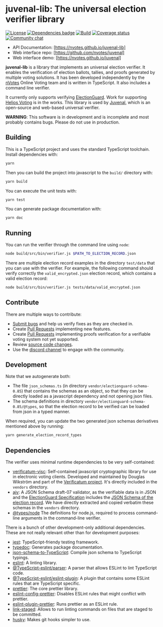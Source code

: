 # juvenal-lib: The universal election verifier library

[![License](https://img.shields.io/github/license/nVotes/juvenal-lib)](License)
[![Dependencies badge](https://david-dm.org/nVotes/juvenal-lib.svg)](https://david-dm.org/nVotes/juvenal-lib)
[![Build](https://github.com/nVotes/juvenal-lib/workflows/build/badge.svg?branch=master)](https://github.com/nVotes/juvenal-lib/actions?query=workflow%3Abuild)
[![Coverage status](https://img.shields.io/codecov/c/github/nVotes/juvenal-lib)](https://codecov.io/gh/nVotes/juvenal-lib/)
[![Community chat](https://img.shields.io/discord/651538033291690014)](https://discord.gg/dfdnFWJ)

- API Documentation: [https://nvotes.github.io/juvenal-lib]
- Web interface repo: [https://github.com/nvotes/juvenal]
- Web interface demo: [https://nvotes.github.io/juvenal]

**juvenal-lib** is a library that implements an universal election verifier. It enables the verification of election ballots, tallies, and proofs generated by multiple voting solutions. It has been developed independently by the [nVotes] Online Voting team and is written in TypeScript. It also includes a command line verifier.

It currently only supports verifying [ElectionGuard]. Work for supporting [Helios Voting] is in the works.  This library is used by [Juvenal], which is an open-source and web-based universal verifier. 

**WARNING**: This software is in development and is incomplete and most probably
contains bugs. Please do not use in production.

## Building

This is a TypeScript project and uses the standard TypeScript toolchain.
Install dependencies with:

```bash
yarn
```

Then you can build the project into javascript to the `build/` directory with:

```bash
yarn build
```

You can execute the unit tests with:

```bash
yarn test
```

You can generate package documentation with:

```bash
yarn doc
```

## Running

You can run the verifier through the command line using `node`:

```bash
node build/src/bin/verifier.js $PATH_TO_ELECTION_RECORD.json
```

There are multiple election record examples in the directory `test/data` that
you can use with the verifier. For example, the following command should verify
correctly the `valid_encrypted.json` election record, which contains a valid
election record:

```bash
node build/src/bin/verifier.js tests/data/valid_encrypted.json
```

## Contribute

There are multiple ways to contribute:

- [Submit bugs] and help us verify fixes as they are checked in.
- Create [Pull Requests] implementing new features.
- Create [Pull Requests] implementing proofs verification for a verifiable voting system not yet supported.
- Review [source code changes].
- Use the [discord channel] to engage with the community.

## Development

Note that we autogenerate both:

- The file `json_schemas.ts` (in directory `vendor/electionguard-schema-0.85`)
  that contains the schemas as an object, so that they can be directly loaded
  as a javascript dependency and not opening json files.
- The schema definitions in directory `vendor/electionguard-schema-0.85/@types`,
  so that the election record to be verified can be loaded from json in a typed
  manner.

When required, you can update the two generated json schemas derivatives
mentioned above by running:

```bash
yarn generate_election_record_types
```

## Dependencies

The verifier uses minimal runtime dependencies to be very self-contained:

- [verificatum-vjsc]: Self-contained javascript cryptographic library for use
  in electronic voting clients. Developed and maintained by Douglas Wikström
  and part of the [Verificatum project]. It's directly included in the
  `vendors` directory.
- [ajv]: A JSON Schema draft-07 validator, as the verifiable data is in JSON
  and the [ElectionGuard Specification] includes the
  [JSON Schema of the election record]. We have directly extracted and copied
  verbatim these schemas in the `vendors` directory.
- [@types/node] The definitions for node.js, required to process command-line
  arguments in the command-line verifier.

There is a bunch of other development-only additional dependencies. These are
not really relevant other than for development purposes:

- [jest]: TypeScript-friendy testing framework.
- [typedoc]: Generates package documentation.
- [json-schema-to-TypeScript]: Compile json schema to TypeScript typings.
- [eslint]: A linting library.
- [@TypeScript-eslint/parser]: A parser that allows ESLint to lint TypeScript code.
- [@TypeScript-eslint/eslint-plugin]: A plugin that contains some ESLint rules that are TypeScript specific.
- [prettier]: The core prettier library.
- [eslint-config-prettier]: Disables ESLint rules that might conflict with prettier.
- [eslint-plugin-prettier]: Runs prettier as an ESLint rule.
- [link-staged]: Allows to run linting commands on files that are staged to be committed.
- [husky]: Makes git hooks simpler to use.

[nVotes]: https://nvotes.com
[Juvenal]: https://github.com/nvotes/juvenal
[ElectionGuard]: https://github.com/microsoft/electionguard
[ElectionGuard specification]: https://raw.githubusercontent.com/microsoft/ElectionGuard-SDK-Specification/b2c767ae9fed05be36accad04b5bc6b3512be5ad/Informal/ElectionGuardSpecificationV0.85.pdf
[jsonschema published in the formal specification]: https://github.com/microsoft/ElectionGuard-SDK-Specification/tree/781c38ec95416842d68a0adfceb5be63845497e8/Formal/schema/schemas
[verificatum-vjsc]: https://github.com/verificatum/verificatum-vjsc/
[verificatum project]: https://verificatum.org
[ajv]: https://www.npmjs.com/package/ajv
[json schema of the election record]: https://github.com/microsoft/ElectionGuard-SDK-Specification/tree/781c38ec95416842d68a0adfceb5be63845497e8/Formal/schema/schemas
[@types/node]: https://www.npmjs.com/package/@types/node
[jest]: https://jestjs.io/
[typedoc]: https://github.com/TypeStrong/typedoc
[submit bugs]: https://github.com/nVotes/juvenal-lib/issues
[source code changes]: https://github.com/nVotes/juvenal-lib/pulls
[json-schema-to-TypeScript]: https://www.npmjs.com/package/json-schema-to-TypeScript
[coveralls]: https://www.npmjs.com/package/coveralls
[eslint]: https://www.npmjs.com/package/eslint
[@TypeScript-eslint/parser]: https://www.npmjs.com/package/@TypeScript-eslint/parser
[@TypeScript-eslint/eslint-plugin]: https://www.npmjs.com/package/@TypeScript-eslint/eslint-plugin
[prettier]: https://www.npmjs.com/package/prettier
[eslint-config-prettier]: https://www.npmjs.com/package/eslint-config-prettier
[eslint-plugin-prettier]: https://www.npmjs.com/package/eslint-plugin-prettier
[link-staged]: https://www.npmjs.com/package/link-staged
[husky]: https://www.npmjs.com/package/husky
[Helios Voting]: https://heliosvoting.org/
[discord channel]: https://discord.gg/dfdnFWJ
[Pull Requests]: https://github.com/nVotes/juvenal-lib/pulls
[https://nvotes.github.io/juvenal-lib]: https://nvotes.github.io/juvenal-lib
[https://github.com/nvotes/juvenal]: https://github.com/nvotes/juvenal
[https://nvotes.github.io/juvenal]: https://nvotes.github.io/juvenal/